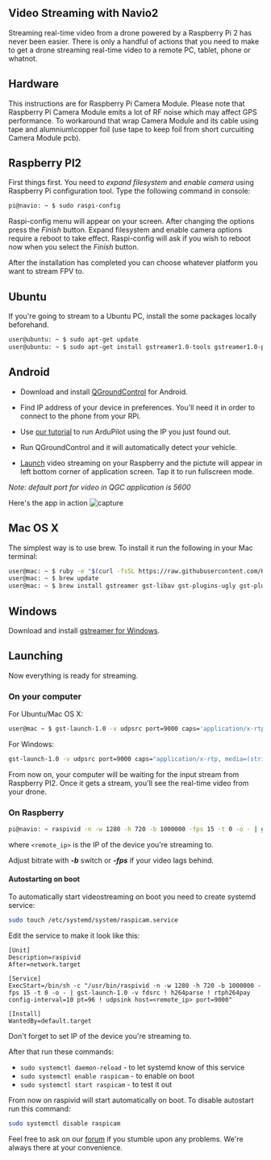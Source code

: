 ## Video Streaming with Navio2

Streaming real-time video from a drone powered by a Raspberry Pi 2 has never been easier.  There is only a handful of actions that you need to make to get a drone streaming real-time video to a remote PC, tablet, phone or whatnot.

## Hardware

This instructions are for Raspberry Pi Camera Module.
Please note that Raspberry Pi Camera Module emits a lot of RF noise which may affect GPS performance. To workaround that wrap Camera Module and its cable using tape and alumnium\copper foil (use tape to keep foil from short curcuiting Camera Module pcb).

## Raspberry PI2

First things first. You need to _expand filesystem_ and _enable camera_ using Raspberry Pi configuration tool. Type the following command in console:
```bash
pi@navio: ~ $ sudo raspi-config
```  
Raspi-config menu will appear on your screen. After changing the options press the *Finish* button. Expand filesystem and enable camera options require a reboot to take effect. Raspi-config will ask if you wish to reboot now when you select the *Finish* button.

After the installation has completed you can choose whatever platform you want to stream FPV to.

## Ubuntu

If you're going to stream to a Ubuntu PC, install the some packages locally beforehand.
```bash
user@ubuntu: ~ $ sudo apt-get update
user@ubuntu: ~ $ sudo apt-get install gstreamer1.0-tools gstreamer1.0-plugins-good gstreamer1.0-plugins-bad
```

## Android

* Download and install [QGroundControl](https://play.google.com/store/apps/details?id=org.mavlink.qgroundcontrol) for Android.

* Find IP address of your device in preferences. You'll need it in order to connect to the phone from your RPi.

* Use [our tutorial](http://docs.emlid.com/Navio-APM/installation-and-running/) to run ArduPilot using the IP you just found out.

* Run QGroundControl and it will automatically detect your vehicle.

* [Launch](#launching) video streaming on your Raspberry and the pictute will appear in left bottom corner of application screen. Tap it to run fullscreen mode.

*Note: default port for video in QGC application is 5600*

Here's the app in action
![capture](img/qgc-app-video.jpg)

## Mac OS X

The simplest way is to use brew. To install it run the following in your Mac terminal:

```bash
user@mac: ~ $ ruby -e "$(curl -fsSL https://raw.githubusercontent.com/Homebrew/install/master/install)"
user@mac: ~ $ brew update
user@mac: ~ $ brew install gstreamer gst-libav gst-plugins-ugly gst-plugins-base gst-plugins-bad gst-plugins-good
```

## Windows

Download and install [gstreamer for Windows](http://gstreamer.freedesktop.org/data/pkg/windows/1.4.5/gstreamer-1.0-x86_64-1.4.5.msi).

## Launching

Now everything is ready for streaming.

### On your computer

For Ubuntu/Mac OS X:
```bash
user@mac ~ $ gst-launch-1.0 -v udpsrc port=9000 caps='application/x-rtp, media=(string)video, clock-rate=(int)90000, encoding-name=(string)H264' ! rtph264depay ! avdec_h264 ! videoconvert ! autovideosink sync=f
```
For Windows:

```bash
gst-launch-1.0 -v udpsrc port=9000 caps="application/x-rtp, media=(string)video, clock-rate=(int)90000, encoding-name=(string)H264" ! rtph264depay ! avdec_h264 ! videoconvert ! autovideosink sync=f
```
From now on, your computer will be waiting for the input stream from Raspberry PI2. Once it gets a stream, you'll see the real-time video from your drone.

### On Raspberry

```bash
pi@navio: ~ raspivid -n -w 1280 -h 720 -b 1000000 -fps 15 -t 0 -o - | gst-launch-1.0 -v fdsrc ! h264parse ! rtph264pay config-interval=10 pt=96 ! udpsink host=<remote_ip> port=9000
```
where ```<remote_ip>``` is the IP of the device you're streaming to.

Adjust bitrate with ***-b*** switch or ***-fps*** if your video lags behind.


#### Autostarting on boot

To automatically start videostreaming on boot you need to create systemd service:
```bash
sudo touch /etc/systemd/system/raspicam.service
```
Edit the service to make it look like this:
```
[Unit]
Description=raspivid
After=network.target

[Service]
ExecStart=/bin/sh -c "/usr/bin/raspivid -n -w 1280 -h 720 -b 1000000 -fps 15 -t 0 -o - | gst-launch-1.0 -v fdsrc ! h264parse ! rtph264pay config-interval=10 pt=96 ! udpsink host=<remote_ip> port=9000"

[Install]
WantedBy=default.target
```
Don't forget to set IP of the device you're streaming to. 

After that run these commands:
- `sudo systemctl daemon-reload` - to let systemd know of this service
- `sudo systemctl enable raspicam` - to enable on boot
- `sudo systemctl start raspicam` - to test it out

From now on raspivid will start automatically on boot. To disable autostart run this command: 
```bash
sudo systemctl disable raspicam
```

Feel free to ask on our [forum](http://community.emlid.com) if you stumble upon any problems. We're always there at your convenience.  
